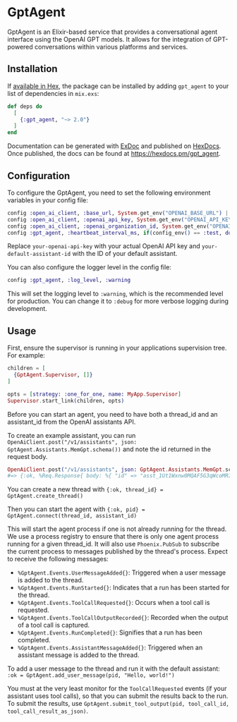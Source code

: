 # GptAgent

GptAgent is an Elixir-based service that provides a conversational agent
interface using the OpenAI GPT models. It allows for the integration of
GPT-powered conversations within various platforms and services.

## Installation

If [available in Hex](https://hex.pm/docs/publish), the package can be installed
by adding `gpt_agent` to your list of dependencies in `mix.exs`:

```elixir
def deps do
  [
    {:gpt_agent, "~> 2.0"}
  ]
end
```

Documentation can be generated with
[ExDoc](https://github.com/elixir-lang/ex_doc) and published on
[HexDocs](https://hexdocs.pm). Once published, the docs can be found at
<https://hexdocs.pm/gpt_agent>.

## Configuration

To configure the GptAgent, you need to set the following environment variables
in your config file:

```elixir
config :open_ai_client, :base_url, System.get_env("OPENAI_BASE_URL") || "https://api.openai.com"
config :open_ai_client, :openai_api_key, System.get_env("OPENAI_API_KEY") || raise("OPENAI_API_KEY is not set")
config :open_ai_client, :openai_organization_id, System.get_env("OPENAI_ORGANIZATION_ID")
config :gpt_agent, :heartbeat_interval_ms, if(config_env() == :test, do: 1, else: 1000)
```

Replace `your-openai-api-key` with your actual OpenAI API key and
`your-default-assistant-id` with the ID of your default assistant.

You can also configure the logger level in the config file:

```elixir
config :gpt_agent, :log_level, :warning
```

This will set the logging level to `:warning`, which is the recommended level
for production. You can change it to `:debug` for more verbose logging during
development.


## Usage

First, ensure the supervisor is running in your applications supervision tree.
For example:

```elixir
children = [
  {GptAgent.Supervisor, []}
]

opts = [strategy: :one_for_one, name: MyApp.Supervisor]
Supervisor.start_link(children, opts)
```

Before you can start an agent, you need to have both a thread_id and an
assistant_id from the OpenAI assistants API.

To create an example assistant, you can run `OpenAiClient.post("/v1/assistants",
json: GptAgent.Assistants.MemGpt.schema())` and note the id returned in the
request body.

```elixir
OpenAiClient.post("/v1/assistants", json: GptAgent.Assistants.MemGpt.schema())
#=> {:ok, %Req.Response{ body: %{ "id" => "asst_1Ut1Wxnw0MQAF5G3qWcoMRIQ", ...}, ...}
```

You can create a new thread with `{:ok, thread_id} = GptAgent.create_thread()`

Then you can start the agent with `{:ok, pid} = GptAgent.connect(thread_id,
assistant_id)`

This will start the agent process if one is not already running for the thread.
We use a process registry to ensure that there is only one agent process running
for a given thread_id. It will also use `Phoenix.PubSub` to subscribe the
current process to messages published by the thread's process. Expect to receive
the following messages:

  - `%GptAgent.Events.UserMessageAdded{}`: Triggered when a user message is
    added to the thread.
  - `%GptAgent.Events.RunStarted{}`: Indicates that a run has been started for
    the thread.
  - `%GptAgent.Events.ToolCallRequested{}`: Occurs when a tool call is
    requested.
  - `%GptAgent.Events.ToolCallOutputRecorded{}`: Recorded when the output of a
    tool call is captured.
  - `%GptAgent.Events.RunCompleted{}`: Signifies that a run has been completed.
  - `%GptAgent.Events.AssistantMessageAdded{}`: Triggered when an assistant
    message is added to the thread.

To add a user message to the thread and run it with the default assistant: `:ok
= GptAgent.add_user_message(pid, "Hello, world!")`

You must at the very least monitor for the `ToolCallRequested` events (if your
assistant uses tool calls), so that you can submit the results back to the run.
To submit the results, use `GptAgent.submit_tool_output(pid, tool_call_id,
tool_call_result_as_json)`.